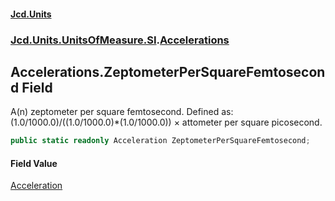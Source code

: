 #### [Jcd.Units](index.md 'index')
### [Jcd.Units.UnitsOfMeasure.SI](Jcd.Units.UnitsOfMeasure.SI.md 'Jcd.Units.UnitsOfMeasure.SI').[Accelerations](Accelerations.md 'Jcd.Units.UnitsOfMeasure.SI.Accelerations')

## Accelerations.ZeptometerPerSquareFemtosecond Field

A(n) zeptometer per square femtosecond. Defined as: (1.0/1000.0)/((1.0/1000.0)*(1.0/1000.0)) × attometer per square picosecond.

```csharp
public static readonly Acceleration ZeptometerPerSquareFemtosecond;
```

#### Field Value
[Acceleration](Acceleration.md 'Jcd.Units.UnitTypes.Acceleration')